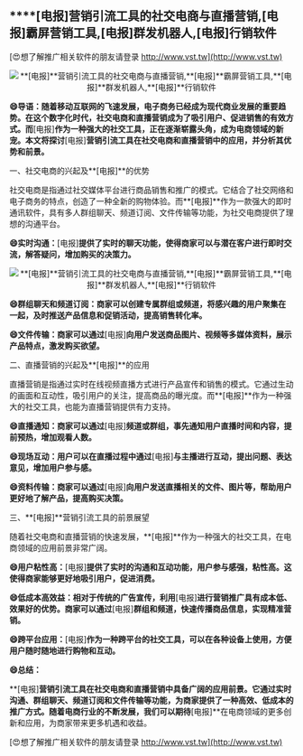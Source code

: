 ## ****[电报]**营销引流工具的社交电商与直播营销,**[电报]**霸屏营销工具,**[电报]**群发机器人,**[电报]**行销软件**

[😍想了解推广相关软件的朋友请登录 http://www.vst.tw](http://www.vst.tw)

 <center><img src="https://vst.tw/MP4/tuiguang/png/7.png" alt="**[电报]**营销引流工具的社交电商与直播营销,**[电报]**霸屏营销工具,**[电报]**群发机器人,**[电报]**行销软件"></center>

**😄导语：随着移动互联网的飞速发展，电子商务已经成为现代商业发展的重要趋势。在这个数字化时代，社交电商和直播营销成为了吸引用户、促进销售的有效方式。而**[电报]**作为一种强大的社交工具，正在逐渐崭露头角，成为电商领域的新宠。本文将探讨**[电报]**营销引流工具在社交电商和直播营销中的应用，并分析其优势和前景。**

一、社交电商的兴起及**[电报]**的优势

社交电商是指通过社交媒体平台进行商品销售和推广的模式。它结合了社交网络和电子商务的特点，创造了一种全新的购物体验。而**[电报]**作为一款强大的即时通讯软件，具有多人群组聊天、频道订阅、文件传输等功能，为社交电商提供了理想的沟通平台。

**😄实时沟通：**[电报]**提供了实时的聊天功能，使得商家可以与潜在客户进行即时交流，解答疑问，增加购买的决策力。**

 <center><img src="https://vst.tw/MP4/tuiguang/png/4.png" alt="**[电报]**营销引流工具的社交电商与直播营销,**[电报]**霸屏营销工具,**[电报]**群发机器人,**[电报]**行销软件"></center>

**😄群组聊天和频道订阅：商家可以创建专属群组或频道，将感兴趣的用户聚集在一起，及时推送产品信息和促销活动，提高销售转化率。**

**😄文件传输：商家可以通过**[电报]**向用户发送商品图片、视频等多媒体资料，展示产品特点，激发购买欲望。**

二、直播营销的兴起及**[电报]**的应用

直播营销是指通过实时在线视频直播方式进行产品宣传和销售的模式。它通过生动的画面和互动性，吸引用户的关注，提高商品的曝光度。而**[电报]**作为一种强大的社交工具，也能为直播营销提供有力支持。

**😄直播通知：商家可以通过**[电报]**频道或群组，事先通知用户直播时间和内容，提前预热，增加观看人数。**

**😄现场互动：用户可以在直播过程中通过**[电报]**与主播进行互动，提出问题、表达意见，增加用户参与感。**

**😄资料传输：商家可以通过**[电报]**向用户发送直播相关的文件、图片等，帮助用户更好地了解产品，提高购买决策。**

三、**[电报]**营销引流工具的前景展望

随着社交电商和直播营销的快速发展，**[电报]**作为一种强大的社交工具，在电商领域的应用前景非常广阔。

**😄用户粘性高：**[电报]**提供了实时的沟通和互动功能，用户参与感强，粘性高。这使得商家能够更好地吸引用户，促进消费。**

**😄低成本高效益：相对于传统的广告宣传，利用**[电报]**进行营销推广具有成本低、效果好的优势。商家可以通过**[电报]**群组和频道，快速传播商品信息，实现精准营销。**

**😄跨平台应用：**[电报]**作为一种跨平台的社交工具，可以在各种设备上使用，方便用户随时随地进行购物和互动。**

**😄总结：**

**[电报]**营销引流工具在社交电商和直播营销中具备广阔的应用前景。它通过实时沟通、群组聊天、频道订阅和文件传输等功能，为商家提供了一种高效、低成本的推广方式。随着电商行业的不断发展，我们可以期待**[电报]**在电商领域的更多创新和应用，为商家带来更多机遇和收益。

[😍想了解推广相关软件的朋友请登录 http://www.vst.tw](http://www.vst.tw)



